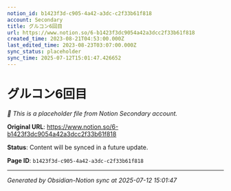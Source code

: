 ```yaml
---
notion_id: b1423f3d-c905-4a42-a3dc-c2f33b61f818
account: Secondary
title: グルコン6回目
url: https://www.notion.so/6-b1423f3dc9054a42a3dcc2f33b61f818
created_time: 2023-08-21T04:53:00.000Z
last_edited_time: 2023-08-23T03:07:00.000Z
sync_status: placeholder
sync_time: 2025-07-12T15:01:47.426652
---
```


# グルコン6回目

*🔄 This is a placeholder file from Notion Secondary account.*

**Original URL**: https://www.notion.so/6-b1423f3dc9054a42a3dcc2f33b61f818

**Status**: Content will be synced in a future update.

**Page ID**: `b1423f3d-c905-4a42-a3dc-c2f33b61f818`

---

*Generated by Obsidian-Notion sync at 2025-07-12 15:01:47*
